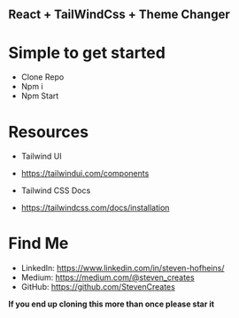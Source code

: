## React + TailWindCss + Theme Changer

# Simple to get started

- Clone Repo
- Npm i
- Npm Start

# Resources

- Tailwind UI
- https://tailwindui.com/components

- Tailwind CSS Docs
- https://tailwindcss.com/docs/installation

# Find Me

- LinkedIn: https://www.linkedin.com/in/steven-hofheins/
- Medium: https://medium.com/@steven_creates
- GitHub: https://github.com/StevenCreates

**If you end up cloning this more than once please star it**
